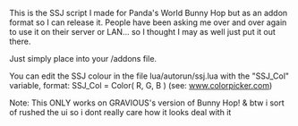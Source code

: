 This is the SSJ script I made for Panda's World Bunny Hop but as an addon format so I can release it.
People have been asking me over and over again to use it on their server or LAN...
so I thought I may as well just put it out there. 

Just simply place into your /addons file.

You can edit the SSJ colour in the file lua/autorun/ssj.lua with the "SSJ_Col" variable, 
format: SSJ_Col = Color( R, G, B ) 
(see: www.colorpicker.com)

Note: This ONLY works on GRAVIOUS's version of Bunny Hop!
& btw i sort of rushed the ui so i dont really care how it looks
deal with it